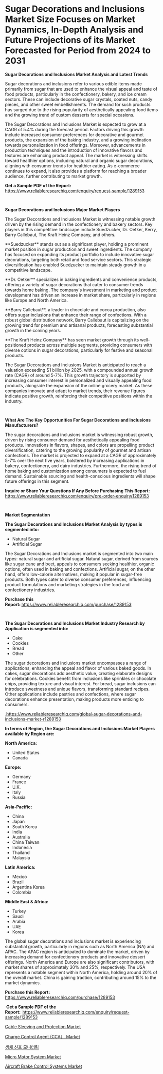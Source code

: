 <p><h1>Sugar Decorations and Inclusions Market Size Focuses on Market Dynamics, In-Depth Analysis and Future Projections of its Market Forecasted for Period from 2024 to 2031</h1></p><p><strong>Sugar Decorations and Inclusions Market Analysis and Latest Trends</strong></p>
<p><p>Sugar decorations and inclusions refer to various edible items made primarily from sugar that are used to enhance the visual appeal and taste of food products, particularly in the confectionery, bakery, and ice cream sectors. These can include decorative sugar crystals, coated nuts, candy pieces, and other sweet embellishments. The demand for such products has surged due to the rising popularity of aesthetically appealing food items and the growing trend of custom desserts for special occasions.</p><p>The Sugar Decorations and Inclusions Market is expected to grow at a CAGR of 5.4% during the forecast period. Factors driving this growth include increased consumer preferences for decorative and gourmet products, the expansion of the baking industry, and a growing inclination towards personalization in food offerings. Moreover, advancements in production techniques and the introduction of innovative flavors and textures are enhancing product appeal. The market is witnessing shifts toward healthier options, including natural and organic sugar decorations, aligning with consumer trends for healthier eating. As e-commerce continues to expand, it also provides a platform for reaching a broader audience, further contributing to market growth.</p></p>
<p><strong>Get a Sample PDF of the Report:&nbsp;</strong> <a href="https://www.reliableresearchiq.com/enquiry/request-sample/1289153?utm_campaign=99&utm_medium=2&utm_source=Github&utm_content=ia&utm_term=26102024&utm_id=sugar-decorations-and-inclusions">https://www.reliableresearchiq.com/enquiry/request-sample/1289153</a></p>
<p>&nbsp;</p>
<p><strong>Sugar Decorations and Inclusions Major Market Players</strong></p>
<p><p>The Sugar Decorations and Inclusions Market is witnessing notable growth driven by the rising demand in the confectionery and bakery sectors. Key players in this competitive landscape include Suedzucker, Dr. Oetker, Kerry, Barry Callebaut, The Kraft Heinz Company, and others.</p><p>**Suedzucker** stands out as a significant player, holding a prominent market position in sugar production and sweet ingredients. The company has focused on expanding its product portfolio to include innovative sugar decorations, targeting both retail and food service sectors. This strategic diversification has enabled Suedzucker to maintain steady growth in a competitive landscape.</p><p>**Dr. Oetker** specializes in baking ingredients and convenience products, offering a variety of sugar decorations that cater to consumer trends towards home baking. The company's investment in marketing and product development has driven an increase in market share, particularly in regions like Europe and North America.</p><p>**Barry Callebaut**, a leader in chocolate and cocoa production, also offers sugar inclusions that enhance their range of confections. With a robust global distribution network, Barry Callebaut is capitalizing on the growing trend for premium and artisanal products, forecasting substantial growth in the coming years.</p><p>**The Kraft Heinz Company** has seen market growth through its well-positioned products across multiple segments, providing consumers with diverse options in sugar decorations, particularly for festive and seasonal products.</p><p>The Sugar Decorations and Inclusions Market is anticipated to reach a valuation exceeding $1 billion by 2025, with a compounded annual growth rate (CAGR) of around 5-7%. This growth trajectory is supported by increasing consumer interest in personalized and visually appealing food products, alongside the expansion of the online grocery market. As these companies innovate and adapt to market trends, their revenue figures indicate positive growth, reinforcing their competitive positions within the industry.</p></p>
<p>&nbsp;</p>
<p><strong>What Are The Key Opportunities For Sugar Decorations and Inclusions Manufacturers?</strong></p>
<p><p>The sugar decorations and inclusions market is witnessing robust growth, driven by rising consumer demand for aesthetically appealing food products. Innovations in flavors, shapes, and colors are propelling product diversification, catering to the growing popularity of gourmet and artisan confections. The market is projected to expand at a CAGR of approximately 5-7% over the next five years, bolstered by increasing applications in bakery, confectionery, and dairy industries. Furthermore, the rising trend of home baking and customization among consumers is expected to fuel demand. Sustainable sourcing and health-conscious ingredients will shape future offerings in this segment.</p></p>
<p><strong>Inquire or Share Your Questions If Any Before Purchasing This Report:</strong> <a href="https://www.reliableresearchiq.com/enquiry/pre-order-enquiry/1289153?utm_campaign=99&utm_medium=2&utm_source=Github&utm_content=ia&utm_term=26102024&utm_id=sugar-decorations-and-inclusions">https://www.reliableresearchiq.com/enquiry/pre-order-enquiry/1289153</a></p>
<p>&nbsp;</p>
<p><strong>Market Segmentation</strong></p>
<p><strong>The Sugar Decorations and Inclusions Market Analysis by types is segmented into:</strong></p>
<p><ul><li>Natural Sugar</li><li>Artificial Sugar</li></ul></p>
<p><p>The Sugar Decorations and Inclusions market is segmented into two main types: natural sugar and artificial sugar. Natural sugar, derived from sources like sugar cane and beet, appeals to consumers seeking healthier, organic options, often used in baking and confections. Artificial sugar, on the other hand, offers low-calorie alternatives, making it popular in sugar-free products. Both types cater to diverse consumer preferences, influencing product formulations and marketing strategies in the food and confectionery industries.</p></p>
<p><strong>Purchase this Report:&nbsp;</strong><a href="https://www.reliableresearchiq.com/purchase/1289153?utm_campaign=99&utm_medium=2&utm_source=Github&utm_content=ia&utm_term=26102024&utm_id=sugar-decorations-and-inclusions">https://www.reliableresearchiq.com/purchase/1289153</a></p>
<p>&nbsp;</p>
<p><strong>The Sugar Decorations and Inclusions Market Industry Research by Application is segmented into:</strong></p>
<p><ul><li>Cake</li><li>Cookies</li><li>Bread</li><li>Other</li></ul></p>
<p><p>The sugar decorations and inclusions market encompasses a range of applications, enhancing the appeal and flavor of various baked goods. In cakes, sugar decorations add aesthetic value, creating elaborate designs for celebrations. Cookies benefit from inclusions like sprinkles or chocolate chips, providing texture and visual interest. For bread, sugar inclusions can introduce sweetness and unique flavors, transforming standard recipes. Other applications include pastries and confections, where sugar decorations enhance presentation, making products more enticing to consumers.</p></p>
<p><a href="https://www.reliableresearchiq.com/global-sugar-decorations-and-inclusions-market-r1289153?utm_campaign=99&utm_medium=2&utm_source=Github&utm_content=ia&utm_term=26102024&utm_id=sugar-decorations-and-inclusions">&nbsp;https://www.reliableresearchiq.com/global-sugar-decorations-and-inclusions-market-r1289153</a></p>
<p><strong>In terms of Region, the Sugar Decorations and Inclusions Market Players available by Region are:</strong></p>
<p>
    <p> <strong> North America: </strong>
        <ul>
            <li>United States</li>
            <li>Canada</li>
        </ul>
        </p> 
    <p> <strong> Europe: </strong>
        <ul>
            <li>Germany</li>
            <li>France</li>
            <li>U.K.</li>
            <li>Italy</li>
            <li>Russia</li>
        </ul>
        </p> 
    <p> <strong> Asia-Pacific: </strong>
        <ul>
            <li>China</li>
            <li>Japan</li>
            <li>South Korea</li>
            <li>India</li>
            <li>Australia</li>
            <li>China Taiwan</li>
            <li>Indonesia</li>
            <li>Thailand</li>
            <li>Malaysia</li>
        </ul>
        </p> 
    <p> <strong> Latin America: </strong>
        <ul>
            <li>Mexico</li>
            <li>Brazil</li>
            <li>Argentina Korea</li>
            <li>Colombia</li>
        </ul>
        </p> 
    <p> <strong> Middle East & Africa: </strong>
        <ul>
            <li>Turkey</li>
            <li>Saudi</li>
            <li>Arabia</li>
            <li>UAE</li>
            <li>Korea</li>
        </ul>
    </p>
    </p>
<p><p>The global sugar decorations and inclusions market is experiencing substantial growth, particularly in regions such as North America (NA) and APAC. The APAC region is anticipated to dominate the market, driven by increasing demand for confectionery products and innovative dessert offerings. North America and Europe are also significant contributors, with market shares of approximately 30% and 25%, respectively. The USA represents a notable segment within North America, holding around 20% of the overall market. China is gaining traction, contributing around 15% to the market dynamics.</p></p>
<p><strong>Purchase this Report: </strong><a href="https://www.reliableresearchiq.com/purchase/1289153?utm_campaign=99&utm_medium=2&utm_source=Github&utm_content=ia&utm_term=26102024&utm_id=sugar-decorations-and-inclusions">https://www.reliableresearchiq.com/purchase/1289153</a></p>
<p>&nbsp;<strong>Get a Sample PDF of the Report:&nbsp;&nbsp;</strong><a href="https://www.reliableresearchiq.com/enquiry/request-sample/1289153?utm_campaign=99&utm_medium=2&utm_source=Github&utm_content=ia&utm_term=26102024&utm_id=sugar-decorations-and-inclusions">https://www.reliableresearchiq.com/enquiry/request-sample/1289153</a></p>
<p><strong></strong></p>
<p><p><a href="https://github.com/danyelltzmol/Market-Research-Report-List-1/blob/main/cable-sleeving-and-protection-market.md?utm_campaign=99&utm_medium=2&utm_source=Github&utm_content=ia&utm_term=26102024&utm_id=sugar-decorations-and-inclusions">Cable Sleeving and Protection Market</a></p><p><a href="https://github.com/shebaharrifx/Market-Research-Report-List-1/blob/main/charge-control-agent-cca-market.md?utm_campaign=99&utm_medium=2&utm_source=Github&utm_content=ia&utm_term=26102024&utm_id=sugar-decorations-and-inclusions">Charge Control Agent (CCA） Market</a></p><p><a href="https://github.com/sougarounis/Market-Research-Report-List-6/blob/main/928126820765.md?utm_campaign=99&utm_medium=2&utm_source=Github&utm_content=ia&utm_term=26102024&utm_id=sugar-decorations-and-inclusions">생체 신호 모니터링</a></p><p><a href="https://issuu.com/reportprime-2/docs/micro-motor-system-market-size-2030_eb6b6107a68f60?utm_campaign=99&utm_medium=2&utm_source=Github&utm_content=ia&utm_term=26102024&utm_id=sugar-decorations-and-inclusions">Micro Motor System Market</a></p><p><a href="https://www.linkedin.com/pulse/aircraft-brake-control-systems-market-trends-growth-outlook-2024-cwxfc?utm_campaign=99&utm_medium=2&utm_source=Github&utm_content=ia&utm_term=26102024&utm_id=sugar-decorations-and-inclusions">Aircraft Brake Control Systems Market</a></p></p>